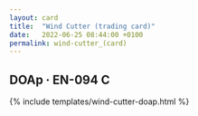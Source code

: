 ```yaml
---
layout: card
title:  "Wind Cutter (trading card)"
date:   2022-06-25 08:44:00 +0100
permalink: wind-cutter_(card)
---
```


## DOAp &middot; EN-094 C

{% include templates/wind-cutter-doap.html %}